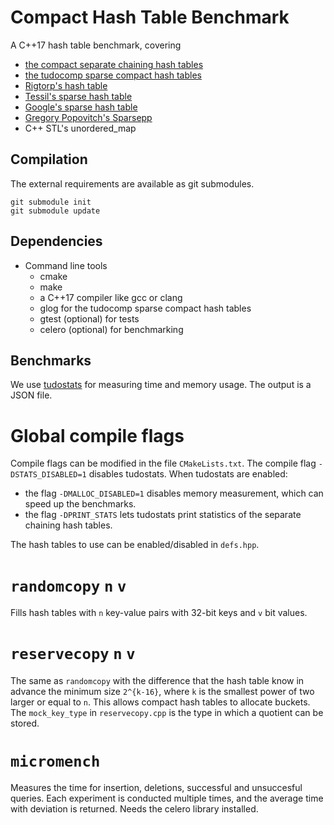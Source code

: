 Compact Hash Table Benchmark
============================

A C++17 hash table benchmark, covering

  - [the compact separate chaining hash tables](https://github.com/koeppl/separate_chaining)
  - [the tudocomp sparse compact hash tables](https://github.com/tudocomp/compact_sparse_hash)
  - [Rigtorp's hash table](https://github.com/rigtorp/HashMap)
  - [Tessil's sparse hash table](https://github.com/Tessil/sparse-map)
  - [Google's sparse hash table](https://github.com/sparsehash/sparsehash)
  - [Gregory Popovitch's Sparsepp](https://github.com/greg7mdp/sparsepp])
  - C++ STL's unordered_map


## Compilation

The external requirements are available as git submodules.

```
git submodule init
git submodule update
```

## Dependencies

- Command line tools
  - cmake
  - make
  - a C++17 compiler like gcc or clang 
  - glog for the tudocomp sparse compact hash tables
  - gtest (optional) for tests
  - celero (optional) for benchmarking
 
## Benchmarks

We use [tudostats](https://github.com/tudocomp/tudostats.git) for measuring time and memory usage.
The output is a JSON file.

# Global compile flags
Compile flags can be modified in the file `CMakeLists.txt`.
The compile flag `-DSTATS_DISABLED=1` disables tudostats.
When tudostats are enabled:
 - the flag `-DMALLOC_DISABLED=1` disables memory measurement, which can speed up the benchmarks.
 - the flag `-DPRINT_STATS`  lets tudostats print statistics of the separate chaining hash tables.

The hash tables to use can be enabled/disabled in `defs.hpp`.

#  `randomcopy` `n` `v`
Fills hash tables with `n` key-value pairs with 32-bit keys and `v` bit values.

#  `reservecopy` `n` `v`
The same as `randomcopy` with the difference that the hash table know in advance the minimum size `2^{k-16}`, where `k` is the smallest power of two larger or equal to `n`.
This allows compact hash tables to allocate buckets. The `mock_key_type` in `reservecopy.cpp` is the type in which a quotient can be stored.

# `micromench`
Measures the time for insertion, deletions, successful and unsuccesful queries.
Each experiment is conducted multiple times, and the average time with deviation is returned.
Needs the celero library installed.



